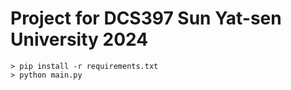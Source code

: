 # Project for DCS397 Sun Yat-sen University 2024
```
> pip install -r requirements.txt
> python main.py
```
